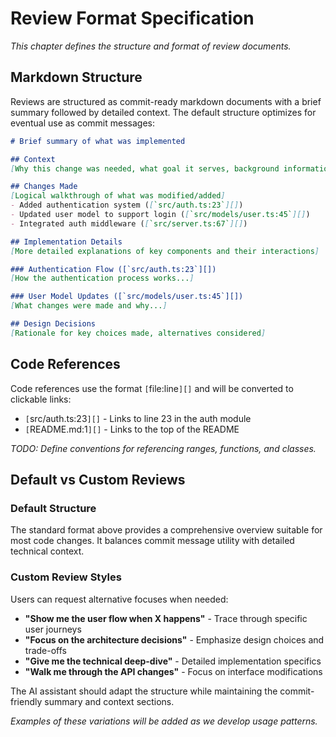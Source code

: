 # Review Format Specification

*This chapter defines the structure and format of review documents.*

## Markdown Structure

Reviews are structured as commit-ready markdown documents with a brief summary followed by detailed context. The default structure optimizes for eventual use as commit messages:

```markdown
# Brief summary of what was implemented

## Context
[Why this change was needed, what goal it serves, background information]

## Changes Made
[Logical walkthrough of what was modified/added]
- Added authentication system ([`src/auth.ts:23`][])
- Updated user model to support login ([`src/models/user.ts:45`][])  
- Integrated auth middleware ([`src/server.ts:67`][])

## Implementation Details
[More detailed explanations of key components and their interactions]

### Authentication Flow ([`src/auth.ts:23`][])
[How the authentication process works...]

### User Model Updates ([`src/models/user.ts:45`][])
[What changes were made and why...]

## Design Decisions
[Rationale for key choices made, alternatives considered]
```

## Code References

Code references use the format `[`file:line`][]` and will be converted to clickable links:
- `[`src/auth.ts:23`][]` - Links to line 23 in the auth module
- `[`README.md:1`][]` - Links to the top of the README

*TODO: Define conventions for referencing ranges, functions, and classes.*

## Default vs Custom Reviews

### Default Structure
The standard format above provides a comprehensive overview suitable for most code changes. It balances commit message utility with detailed technical context.

### Custom Review Styles
Users can request alternative focuses when needed:
- **"Show me the user flow when X happens"** - Trace through specific user journeys
- **"Focus on the architecture decisions"** - Emphasize design choices and trade-offs  
- **"Give me the technical deep-dive"** - Detailed implementation specifics
- **"Walk me through the API changes"** - Focus on interface modifications

The AI assistant should adapt the structure while maintaining the commit-friendly summary and context sections.

*Examples of these variations will be added as we develop usage patterns.*
